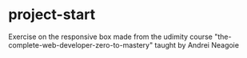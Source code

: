 # project-start
Exercise on the responsive box made from the udimity course "the-complete-web-developer-zero-to-mastery" taught by Andrei Neagoie
